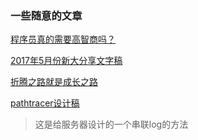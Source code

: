 ### 一些随意的文章

[程序员真的需要高智商吗？](https://github.com/xugy0926/some_topic/blob/master/%E7%A8%8B%E5%BA%8F%E5%91%98%E7%9C%9F%E7%9A%84%E9%9C%80%E8%A6%81%E9%AB%98%E6%99%BA%E5%95%86%E5%90%97%EF%BC%9F.md)

[2017年5月份新大分享文字稿](https://github.com/xugy0926/some_topic/blob/master/5%E6%9C%88%E4%BB%BD%E6%96%B0%E5%A4%A7%E5%88%86%E4%BA%AB%E6%96%87%E5%AD%97%E7%A8%BF.md)

[折腾之路就是成长之路](https://github.com/xugy0926/some_topic/blob/master/%E6%8A%98%E8%85%BE%E4%B9%8B%E8%B7%AF%E5%B0%B1%E6%98%AF%E6%88%90%E6%89%8D%E4%B9%8B%E8%B7%AF.md)

[pathtracer设计稿](https://github.com/xugy0926/some_topic/tree/master/pathtracer%E8%AE%BE%E8%AE%A1%E7%A8%BF)

> 这是给服务器设计的一个串联log的方法

